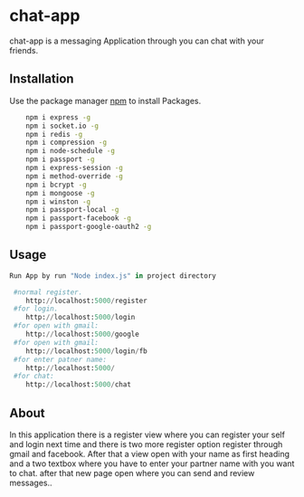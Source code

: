 # chat-app

chat-app is a messaging Application through you can chat with your friends.

## Installation

Use the package manager [npm](https://www.npmjs.com/) to install Packages.

```bash
    npm i express -g
    npm i socket.io -g
    npm i redis -g
    npm i compression -g
    npm i node-schedule -g
    npm i passport -g
    npm i express-session -g
    npm i method-override -g
    npm i bcrypt -g
    npm i mongoose -g
    npm i winston -g
    npm i passport-local -g
    npm i passport-facebook -g
    npm i passport-google-oauth2 -g
```

## Usage

```python
Run App by run "Node index.js" in project directory

 #normal register.
    http://localhost:5000/register
 #for login.
    http://localhost:5000/login
 #for open with gmail:
    http://localhost:5000/google
 #for open with gmail:
    http://localhost:5000/login/fb
 #for enter patner name:
    http://localhost:5000/
 #for chat:
    http://localhost:5000/chat
```

## About
 In this application there is a register view where you can register your self and login next time and there is two more register option register through gmail and facebook. After that a view open with your name as first heading and a two textbox where you have to enter your partner name with you want to chat. after that new page open where you can send and review messages..